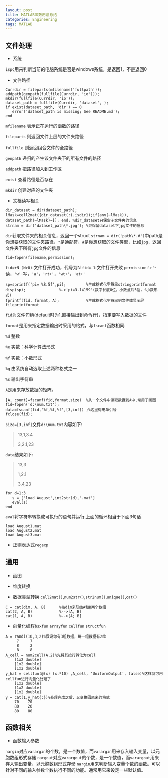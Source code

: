 ```yaml
---
layout: post
title: MATLAB函数用法总结
categories: Engineering
tags: MATLAB
---
```


## 文件处理

- 系统

`ispc`用来判断当前的电脑系统是否是windows系统，是返回1，不是返回0

- 文件路径

```
Currdir = fileparts(mfilename('fullpath'));
addpath(genpath(fullfile(Currdir, 'io')));
mkdir(fullfile(Currdir, 'io'));
dataset_path = fullfile(Currdir, 'dataset', );
if exist(dataset_path, 'dir') == 0
   error('dataset_path is missing; See README.md');
end
```

`mfilename` 表示正在运行的函数的路径 

`fileparts` 则返回文件上层的文件夹路径 

`fullfile` 则返回组合文件的全路径 

`genpath` 递归的产生该文件夹下的所有文件的路径 

`addpath` 把路径加入到工作区 

`exist` 查看路径是否存在 

`mkdir` 创建对应的文件夹

- 文档读写相关

```
dir_dataset = dir(dataset_path);
lMask=cell2mat({dir_dataset(:).isdir});if(any(~lMask)), dataset_path(~lMask)=[]; end; %dir_dataset只保留子文件夹的信息
strnam = dir('dataset_path\*.jpg'); %只保留dataset下jpg文件的信息
```

`dir`获取文件夹的相关信息，返回一个struct
`strnam = dir('path\*.#')`中path是你想要获取的文件夹路径，`*`是通配符，`#`是你想获取的文件类型，比如`jpg`，返回文件夹下所有`jpg`文件的信息

```
fid=fopen(filename,permission);
```

`fid=+N (N>0)`:文件打开成功，代号为N
`fid=-1`:文件打开失败
`permission`:`'r'`-读，`'w'`-写，`'a'`，`'rt+'`，`'wt+'`，`'at+'`

```
sp=sprintf('pi= %8.5f',pi); 		%生成格式化字符串stringprintformat
disp(sp); 				%->'pi=3.14159'(数字长度8位，小数点后5位，f小数形式)
fprintf(fid, format, A);			%生成格式化字符串到文件或显示屏fileprintformat
```

`fid`为文件句柄(default时为1,直接输出到命令行)，指定要写入数据的文件

`format`是用来指定数据输出时采用的格式，与`fscanf`函数相同:

 `%d` 整数
 
 `%e` 实数：科学计算法形式
 
 `%f` 实数：小数形式
 
 `%g` 由系统自动选取上述两种格式之一
 
 `%s` 输出字符串
	
`A`是用来存放数据的矩阵。

```
[A, count]=fscanf(fid,format,size)	%从一个文件中读取数据到A中,常用于画图
fid=fopen('d:\num.txt');
data=fscanf(fid,'%f,%f,%f',[3,inf]) ;%这里得用单引号
fclose(fid);
```
`size=[3,inf]`文件`d:\num.txt`内容如下:
> 13,1,3.4
>
> 3,2.1,23

`data`结果如下:
> 13,3
>
> 1,2.1
>
> 3.4,23

```
for d=1:3
   s = ['load August',int2str(d),'.mat']
   eval(s)
end
```
`eval`将字符串转换成可执行的语句并运行,上面的循环相当于下面3句话
```
load August1.mat
load August2.mat
load August3.mat
```

- 正则表达式`regexp`


## 通用

- 画图


- 维度转换


- 数据类型转换
`cell2mat()`,`num2str()`,`str2num()`,`unique()`,`cat()`
```
C = cat(dim, A, B)     	%按dim来联结A和B两个数组
cat(2, A, B)			%-->[A, B]
cat(1, A, B)			%-->[A; B]
```

- 向量化编程`bsxfun` `arrayfun` `cellfun` `structfun`
```
A = randi(10,3,2)%假设你有3组数据，每一组数据有2维
     7     7
     8     2
     8     8
A_cell = num2cell(A,2)%先将其按行转化为cell
    [1x2 double]
    [1x2 double]
    [1x2 double]
y_hat = cellfun(@(x) (x.*10) ,A_cell, 'UniformOutput', false)%这样就可用cellfun进行向量化处理了
    [1x2 double]
    [1x2 double]
    [1x2 double]
y = cat(1,y_hat{:})%处理完成之后，又变换回原来的格式
    70    70
    80    20
    80    80
```

## 函数相关

- 函数输入参数

`nargin`对应`varargin`的个数，是一个数值，而`varargin`用来存入输入变量，以元胞数组形式存储
`nargout`对应`varargout`的个数，是一个数值，而`varargout`用来存入输出变量，以元胞数组形式存储
`nargin`用来判断输入变量个数的函数。可以针对不同的输入参数个数执行不同的功能。通常用它来设定一些默认值。
